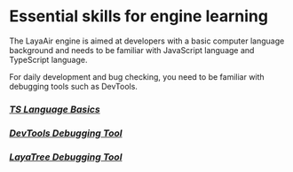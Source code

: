 # Essential skills for engine learning

The LayaAir engine is aimed at developers with a basic computer language background and needs to be familiar with JavaScript language and TypeScript language.

For daily development and bug checking, you need to be familiar with debugging tools such as DevTools.



### *[TS Language Basics](../language/readme.md)*

### *[DevTools Debugging Tool](../DevTools/readme.html)*

### *[LayaTree Debugging Tool](../LayaTree/readme.html)*




